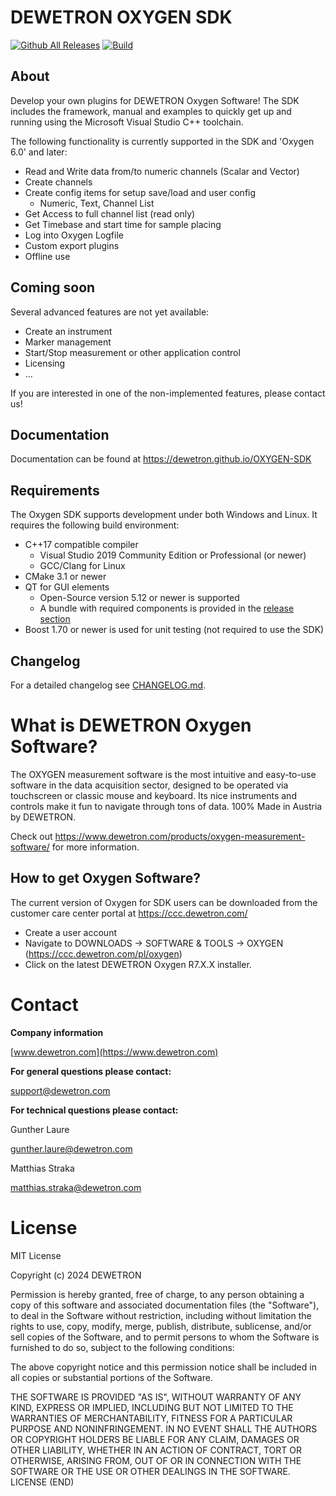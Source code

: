 # DEWETRON OXYGEN SDK
[![Github All Releases](https://img.shields.io/github/downloads/DEWETRON/OXYGEN-SDK/total)]()
[![Build](https://github.com/DEWETRON/OXYGEN-SDK/actions/workflows/ci.yml/badge.svg)](https://github.com/DEWETRON/OXYGEN-SDK/actions/workflows/ci.yml)

## About
Develop your own plugins for DEWETRON Oxygen Software!
The SDK includes the framework, manual and examples to quickly get up and running using the Microsoft Visual Studio C++ toolchain.

The following functionality is currently supported in the SDK and 'Oxygen 6.0' and later:
- Read and Write data from/to numeric channels (Scalar and Vector)
- Create channels
- Create config items for setup save/load and user config 
  * Numeric, Text, Channel List
- Get Access to full channel list (read only)
- Get Timebase and start time for sample placing
- Log into Oxygen Logfile
- Custom export plugins
- Offline use

## Coming soon
Several advanced features are not yet available:
- Create an instrument
- Marker management
- Start/Stop measurement or other application control
- Licensing
- ...

If you are interested in one of the non-implemented features, please contact us!

## Documentation
Documentation can be found at https://dewetron.github.io/OXYGEN-SDK

## Requirements
The Oxygen SDK supports development under both Windows and Linux.
It requires the following build environment:
- C++17 compatible compiler
  - Visual Studio 2019 Community Edition or Professional (or newer)
  - GCC/Clang for Linux
- CMake 3.1 or newer
- QT for GUI elements
  - Open-Source version 5.12 or newer is supported
  - A bundle with required components is provided in the [release section](https://github.com/DEWETRON/OXYGEN-SDK/releases)
- Boost 1.70 or newer is used for unit testing (not required to use the SDK)

## Changelog
For a detailed changelog see [CHANGELOG.md](CHANGELOG.md).

# What is DEWETRON Oxygen Software?
The OXYGEN measurement software is the most intuitive and easy-to-use software in the data acquisition sector, designed to be operated via touchscreen or classic mouse and keyboard.
Its nice instruments and controls make it fun to navigate through tons of data.
100% Made in Austria by DEWETRON.

Check out https://www.dewetron.com/products/oxygen-measurement-software/ for more information.


## How to get Oxygen Software?
The current version of Oxygen for SDK users can be downloaded from the customer care center portal at https://ccc.dewetron.com/

- Create a user account
- Navigate to DOWNLOADS -> SOFTWARE & TOOLS -> OXYGEN
(https://ccc.dewetron.com/pl/oxygen)
- Click on the latest DEWETRON Oxygen R7.X.X installer.


# Contact

**Company information**

[www.dewetron.com](https://www.dewetron.com)

**For general questions please contact:**

support@dewetron.com


**For technical questions please contact:**

Gunther Laure

gunther.laure@dewetron.com

Matthias Straka

matthias.straka@dewetron.com


# License
MIT License

Copyright (c) 2024 DEWETRON

Permission is hereby granted, free of charge, to any person obtaining a copy
of this software and associated documentation files (the "Software"), to deal
in the Software without restriction, including without limitation the rights
to use, copy, modify, merge, publish, distribute, sublicense, and/or sell
copies of the Software, and to permit persons to whom the Software is
furnished to do so, subject to the following conditions:

The above copyright notice and this permission notice shall be included in all
copies or substantial portions of the Software.

THE SOFTWARE IS PROVIDED "AS IS", WITHOUT WARRANTY OF ANY KIND, EXPRESS OR
IMPLIED, INCLUDING BUT NOT LIMITED TO THE WARRANTIES OF MERCHANTABILITY,
FITNESS FOR A PARTICULAR PURPOSE AND NONINFRINGEMENT. IN NO EVENT SHALL THE
AUTHORS OR COPYRIGHT HOLDERS BE LIABLE FOR ANY CLAIM, DAMAGES OR OTHER
LIABILITY, WHETHER IN AN ACTION OF CONTRACT, TORT OR OTHERWISE, ARISING FROM,
OUT OF OR IN CONNECTION WITH THE SOFTWARE OR THE USE OR OTHER DEALINGS IN THE
SOFTWARE.
LICENSE (END)
